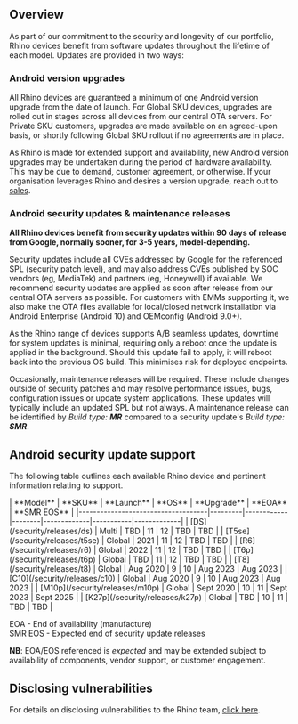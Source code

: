 ## Overview

As part of our commitment to the security and longevity of our portfolio, Rhino devices benefit from software updates throughout the lifetime of each model. Updates are provided in two ways:

### Android version upgrades

All Rhino devices are guaranteed a minimum of one Android version upgrade from the date of launch. For Global SKU devices, upgrades are rolled out in stages across all devices from our central OTA servers. For Private SKU customers, upgrades are made available on an agreed-upon basis, or shortly following Global SKU rollout if no agreements are in place.

As Rhino is made for extended support and availability, new Android version upgrades may be undertaken during the period of hardware availability. This may be due to demand, customer agreement, or otherwise. If your organisation leverages Rhino and desires a version upgrade, reach out to [sales](mailto:sales@socialmobile.com).

### Android security updates & maintenance releases

**All Rhino devices benefit from security updates within 90 days of release from Google, normally sooner, for 3-5 years, model-depending.**

Security updates include all CVEs addressed by Google for the referenced SPL (security patch level), and may also address CVEs published by SOC vendors (eg, MediaTek) and partners (eg, Honeywell) if available. We recommend security updates are applied as soon after release from our central OTA servers as possible. For customers with EMMs supporting it, we also make the OTA files available for local/closed network installation via Android Enterprise (Android 10) and OEMconfig (Android 9.0+).

As the Rhino range of devices supports A/B seamless updates, downtime for system updates is minimal, requiring only a reboot once the update is applied in the background. Should this update fail to apply, it will reboot back into the previous OS build. This minimises risk for deployed endpoints.

Occasionally, maintenance releases will be required. These include changes outside of security patches and may resolve performance issues, bugs, configuration issues or update system applications. These updates will typically include an updated SPL but not always. A maintenance release can be identified by _Build type: **MR**_ compared to a security update's _Build type: **SMR**_.

## Android security update support

The following table outlines each available Rhino device and pertinent information relating to support.
<div id="support_table" markdown="1">
| **Model**                          | **SKU** | **Launch** | **OS** | **Upgrade** | **EOA**   | **SMR EOS** |
|------------------------------------|---------|------------|--------|-------------|-----------|-------------|
| [DS](/security/releases/ds)        | Multi   | TBD        | 11     | 12          | TBD       | TBD         |
| [T5se](/security/releases/t5se)    | Global  | 2021       | 11     | 12          | TBD       | TBD         |
| [R6](/security/releases/r6)        | Global  | 2022       | 11     | 12          | TBD       | TBD         |
| [T6p](/security/releases/t6p)      | Global  | TBD        | 11     | 12          | TBD       | TBD         |
| [T8](/security/releases/t8)        | Global  | Aug 2020   | 9      | 10          | Aug 2023  | Aug 2023    |
| [C10](/security/releases/c10)      | Global  | Aug 2020   | 9      | 10          | Aug 2023  | Aug 2023    |
| [M10p](/security/releases/m10p)    | Global  | Sept 2020  | 10     | 11          | Sept 2023 | Sept 2025   |
| [K27p](/security/releases/k27p)    | Global  | TBD        | 10     | 11          | TBD       | TBD         |

EOA - End of availability (manufacture)  
SMR EOS - Expected end of security update releases  

**NB**: EOA/EOS referenced is _expected_ and may be extended subject to availability of components, vendor support, or customer engagement.  
</div>

## Disclosing vulnerabilities

For details on disclosing vulnerabilities to the Rhino team, [click here](/security/vulnerability-disclosure).
